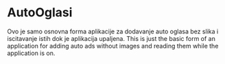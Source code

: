 # AutoOglasi
Ovo je samo osnovna forma aplikacije za dodavanje auto oglasa bez slika i iscitavanje istih dok je aplikacija upaljena.
This is just the basic form of an application for adding auto ads without images and reading them while the application is on.

